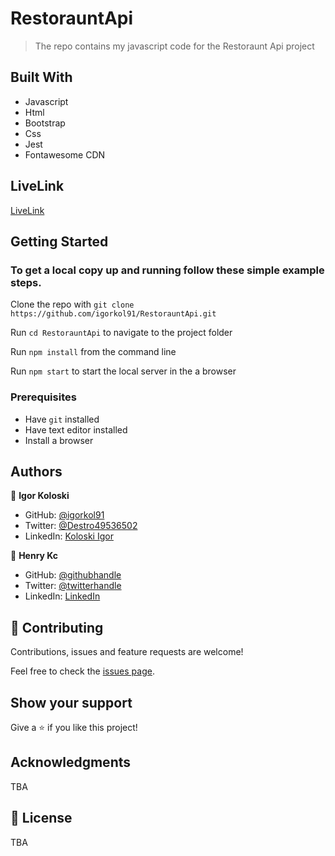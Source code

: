 # RestorauntApi  

> The repo contains my javascript code for the Restoraunt Api project

## Built With

- Javascript
- Html
- Bootstrap
- Css
- Jest
- Fontawesome CDN

## LiveLink
[LiveLink](https://igorkol91.github.io/RestorauntApi/dist/)


## Getting Started


### To get a local copy up and running follow these simple example steps.

Clone the repo with `git clone https://github.com/igorkol91/RestorauntApi.git`

Run `cd RestorauntApi` to navigate to the project folder

Run `npm install` from the command line

Run `npm start` to start the local server in the a browser

### Prerequisites

- Have `git` installed
- Have text editor installed
- Install a browser

## Authors

👤 **Igor Koloski**  

- GitHub: [@igorkol91](https://github.com/igorkol91)
- Twitter: [@Destro49536502](https://twitter.com/Destro49536502)
- LinkedIn: [Koloski Igor](https://www.linkedin.com/in/igor-koloski-a754aa208/)


👤 **Henry Kc**

- GitHub: [@githubhandle](https://github.com/henrykc24)
- Twitter: [@twitterhandle](https://twitter.com/henrykc24)
- LinkedIn: [LinkedIn](https://linkedin.com/in/henry-kc)

## 🤝 Contributing

Contributions, issues and feature requests are welcome!

Feel free to check the [issues page](https://github.com/igorkol91/RestorauntApi/issues).

## Show your support

Give a ⭐️ if you like this project!

## Acknowledgments

TBA

## 📝 License

TBA
